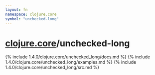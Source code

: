```yaml
---
layout: fn
namespace: clojure.core
symbol: "unchecked-long"
---
```


# [clojure.core](../)/unchecked-long

{% include 1.4.0/clojure.core/unchecked_long/docs.md %}
{% include 1.4.0/clojure.core/unchecked_long/examples.md %}
{% include 1.4.0/clojure.core/unchecked_long/src.md %}

